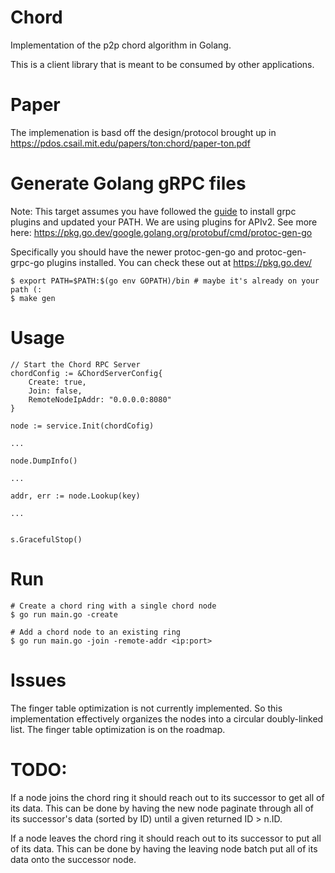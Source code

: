 # Chord
Implementation of the p2p chord algorithm in Golang.

This is a client library that is meant to be consumed by other applications.

# Paper
The implemenation is basd off the design/protocol brought up in https://pdos.csail.mit.edu/papers/ton:chord/paper-ton.pdf

# Generate Golang gRPC files


Note: This target assumes you have followed the [guide](https://grpc.io/docs/languages/go/quickstart/) to install grpc plugins and updated your PATH. We are using plugins for APIv2. See more here: https://pkg.go.dev/google.golang.org/protobuf/cmd/protoc-gen-go

Specifically you should have the newer protoc-gen-go and protoc-gen-grpc-go plugins installed. You can check these out at https://pkg.go.dev/

 
```
$ export PATH=$PATH:$(go env GOPATH)/bin # maybe it's already on your path (:
$ make gen
```

# Usage
```
// Start the Chord RPC Server
chordConfig := &ChordServerConfig{
	Create: true,
	Join: false,
	RemoteNodeIpAddr: "0.0.0.0:8080"
}

node := service.Init(chordCofig)

...

node.DumpInfo()

...

addr, err := node.Lookup(key)

...


s.GracefulStop()
```

# Run
```
# Create a chord ring with a single chord node
$ go run main.go -create

# Add a chord node to an existing ring
$ go run main.go -join -remote-addr <ip:port>
```

# Issues
The finger table optimization is not currently implemented. So this implementation effectively organizes the nodes into a circular doubly-linked list. The finger table optimization is on the roadmap.

# TODO:
If a node joins the chord ring it should reach out to its successor to get all of its data. This can be done by having the new node paginate through all of its successor's data (sorted by ID) until a given returned ID > n.ID.

If a node leaves the chord ring it should reach out to its successor to put all of its data.
This can be done by having the leaving node batch put all of its data onto the successor node.